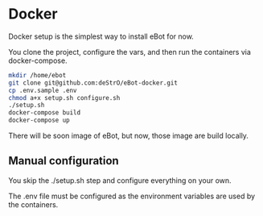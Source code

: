 # Docker

Docker setup is the simplest way to install eBot for now.

You clone the project, configure the vars, and then run the containers via docker-compose.

```bash
mkdir /home/ebot
git clone git@github.com:deStrO/eBot-docker.git
cp .env.sample .env
chmod a+x setup.sh configure.sh
./setup.sh
docker-compose build
docker-compose up
```

There will be soon image of eBot, but now, those image are build locally.


## Manual configuration

You skip the ./setup.sh step and configure everything on your own.

The .env file must be configured as the environment variables are used by the containers.
